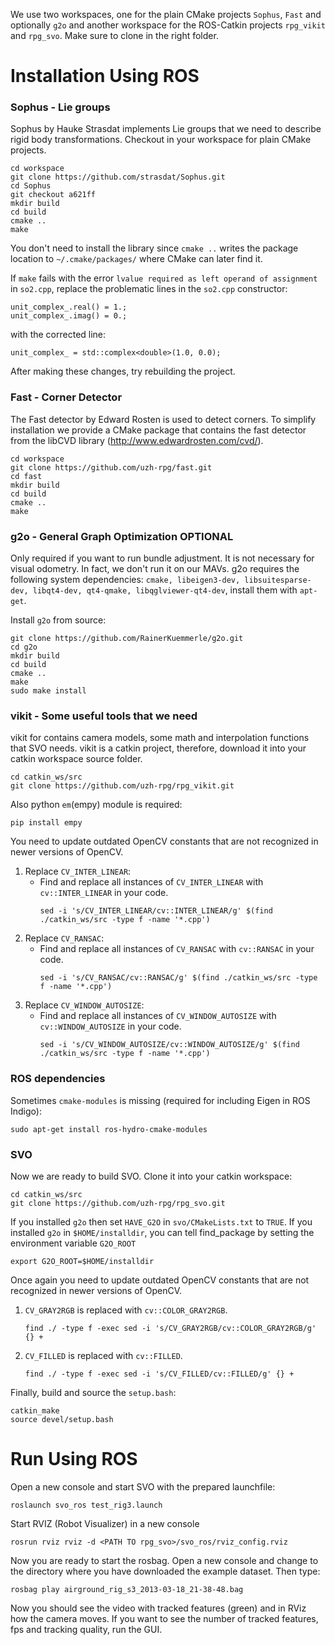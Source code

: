 We use two workspaces, one for the plain CMake projects `Sophus`, `Fast` and optionally `g2o` and another workspace for the ROS-Catkin projects `rpg_vikit` and `rpg_svo`. Make sure to clone in the right folder.


# Installation Using ROS

### Sophus - Lie groups
Sophus by Hauke Strasdat implements Lie groups that we need to describe rigid body transformations. Checkout in your workspace for plain CMake projects.
```
cd workspace
git clone https://github.com/strasdat/Sophus.git
cd Sophus
git checkout a621ff
mkdir build
cd build
cmake ..
make
```
You don't need to install the library since `cmake ..` writes the package location to `~/.cmake/packages/` where CMake can later find it.

If `make` fails with the error `lvalue required as left operand of assignment` in `so2.cpp`, replace the problematic lines in the `so2.cpp` constructor:
```
unit_complex_.real() = 1.;
unit_complex_.imag() = 0.;
```
with the corrected line:
```
unit_complex_ = std::complex<double>(1.0, 0.0);
```
After making these changes, try rebuilding the project.

### Fast - Corner Detector
The Fast detector by Edward Rosten is used to detect corners. To simplify installation we provide a CMake package that contains the fast detector from the libCVD library (http://www.edwardrosten.com/cvd/).
```
cd workspace
git clone https://github.com/uzh-rpg/fast.git
cd fast
mkdir build
cd build
cmake ..
make
```

### g2o - General Graph Optimization OPTIONAL
Only required if you want to run bundle adjustment. It is not necessary for visual odometry. In fact, we don't run it on our MAVs. g2o requires the following system dependencies: `cmake, libeigen3-dev, libsuitesparse-dev, libqt4-dev, qt4-qmake, libqglviewer-qt4-dev`, install them with `apt-get`.

Install `g2o` from source:
```
git clone https://github.com/RainerKuemmerle/g2o.git
cd g2o
mkdir build
cd build
cmake ..
make
sudo make install
```

### vikit - Some useful tools that we need
vikit for contains camera models, some math and interpolation functions that SVO needs. vikit is a catkin project, therefore, download it into your catkin workspace source folder.
```
cd catkin_ws/src
git clone https://github.com/uzh-rpg/rpg_vikit.git
```
Also python `em`(empy) module is required:
```
pip install empy
```
You need to update outdated OpenCV constants that are not recognized in newer versions of OpenCV.
1. Replace `CV_INTER_LINEAR`:
   - Find and replace all instances of `CV_INTER_LINEAR` with `cv::INTER_LINEAR` in your code.
     ```
     sed -i 's/CV_INTER_LINEAR/cv::INTER_LINEAR/g' $(find ./catkin_ws/src -type f -name '*.cpp')
     ```
2. Replace `CV_RANSAC`:
   - Find and replace all instances of `CV_RANSAC` with `cv::RANSAC` in your code.
     ```
     sed -i 's/CV_RANSAC/cv::RANSAC/g' $(find ./catkin_ws/src -type f -name '*.cpp')
     ```
3. Replace `CV_WINDOW_AUTOSIZE`:
   - Find and replace all instances of `CV_WINDOW_AUTOSIZE` with `cv::WINDOW_AUTOSIZE` in your code.
     ```
     sed -i 's/CV_WINDOW_AUTOSIZE/cv::WINDOW_AUTOSIZE/g' $(find ./catkin_ws/src -type f -name '*.cpp')
     ```

### ROS dependencies
Sometimes `cmake-modules` is missing (required for including Eigen in ROS Indigo):
```
sudo apt-get install ros-hydro-cmake-modules
```

### SVO
Now we are ready to build SVO. Clone it into your catkin workspace:
```
cd catkin_ws/src
git clone https://github.com/uzh-rpg/rpg_svo.git
```
If you installed `g2o` then set `HAVE_G2O` in `svo/CMakeLists.txt` to `TRUE`.
If you installed `g2o` in `$HOME/installdir`, you can tell find_package by setting the environment variable `G2O_ROOT`
```
export G2O_ROOT=$HOME/installdir
```
Once again you need to update outdated OpenCV constants that are not recognized in newer versions of OpenCV.
1. `CV_GRAY2RGB` is replaced with `cv::COLOR_GRAY2RGB`.
   ```
   find ./ -type f -exec sed -i 's/CV_GRAY2RGB/cv::COLOR_GRAY2RGB/g' {} +
   ```
2. `CV_FILLED` is replaced with `cv::FILLED`.
   ```
   find ./ -type f -exec sed -i 's/CV_FILLED/cv::FILLED/g' {} +
   ```

Finally, build and source the `setup.bash`:
```
catkin_make
source devel/setup.bash
```

# Run Using ROS
Open a new console and start SVO with the prepared launchfile:
```
roslaunch svo_ros test_rig3.launch
```
Start RVIZ (Robot Visualizer) in a new console
```
rosrun rviz rviz -d <PATH TO rpg_svo>/svo_ros/rviz_config.rviz
```
Now you are ready to start the rosbag. Open a new console and change to the directory where you have downloaded the example dataset. Then type:
```
rosbag play airground_rig_s3_2013-03-18_21-38-48.bag
```
Now you should see the video with tracked features (green) and in RViz how the camera moves. If you want to see the number of tracked features, fps and tracking quality, run the GUI.

